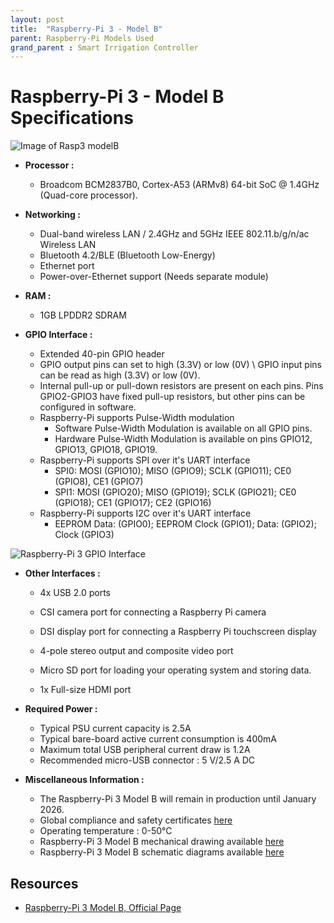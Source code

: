 ```yaml
---
layout: post
title:  "Raspberry-Pi 3 - Model B"
parent: Raspberry-Pi Models Used
grand_parent : Smart Irrigation Controller
---
```


# Raspberry-Pi 3 - Model B Specifications

![Image of Rasp3 modelB](https://images-na.ssl-images-amazon.com/images/I/71EPckcD8ZL._AC_SL1244_.jpg)

- **Processor :** 

  - Broadcom BCM2837B0, Cortex-A53 (ARMv8) 64-bit SoC @ 1.4GHz (Quad-core processor).
  
  
  
- **Networking :**

  - Dual-band wireless LAN / 2.4GHz and 5GHz IEEE 802.11.b/g/n/ac Wireless LAN
  - Bluetooth 4.2/BLE (Bluetooth Low-Energy)
  - Ethernet port
  - Power-over-Ethernet support (Needs separate module)

  

- **RAM :** 

  - 1GB LPDDR2 SDRAM

  

- **GPIO Interface :** 

  - Extended 40-pin GPIO header
  - GPIO output pins can set to high (3.3V) or low (0V) \ GPIO input pins can be read as high (3.3V) or low (0V).
  - Internal pull-up or pull-down resistors are present on each pins. Pins GPIO2-GPIO3 have fixed pull-up resistors, but other pins can be configured in software.
  - Raspberry-Pi supports Pulse-Width modulation
    - Software Pulse-Width Modulation is available on all GPIO pins.
    - Hardware Pulse-Width Modulation is available on pins GPIO12, GPIO13, GPIO18, GPIO19.
  - Raspberry-Pi supports SPI over it's UART interface
    - SPI0: MOSI (GPIO10); MISO (GPIO9); SCLK (GPIO11); CE0 (GPIO8), CE1 (GPIO7)
    - SPI1: MOSI (GPIO20); MISO (GPIO19); SCLK (GPIO21); CE0 (GPIO18); CE1 (GPIO17); CE2 (GPIO16)
  - Raspberry-Pi supports I2C over it's UART interface
    - EEPROM Data: (GPIO0); EEPROM Clock (GPIO1); Data: (GPIO2); Clock (GPIO3)

  


![Raspberry-Pi 3 GPIO Interface](https://www.raspberrypi.org/documentation/usage/gpio/images/gpiozero-pinout.png)



- **Other Interfaces :**
    - 4x USB 2.0 ports

    - CSI camera port for connecting a Raspberry Pi camera

    - DSI display port for connecting a Raspberry Pi touchscreen display

    - 4-pole stereo output and composite video port

    - Micro SD port for loading your operating system and storing data.

    - 1x Full-size HDMI port

  

- **Required Power :** 

  - Typical PSU current capacity is 2.5A
  - Typical bare-board active current consumption is 400mA
  - Maximum total USB peripheral current draw is 1.2A
  - Recommended micro-USB connector : 5 V/2.5 A DC



- **Miscellaneous Information :**
  - The Raspberry-Pi 3 Model B will remain in production until January 2026.
  - Global compliance and safety certificates [here](https://www.raspberrypi.org/documentation/hardware/raspberrypi/conformity.md)
  - Operating temperature : 0-50°C
  - Raspberry-Pi 3 Model B mechanical drawing available [here](https://github.com/raspberrypi/documentation/raw/master/hardware/raspberrypi/mechanical/rpi_MECH_3bplus.pdf)
  - Raspberry-Pi 3 Model B schematic diagrams available [here](https://www.raspberrypi.org/documentation/hardware/raspberrypi/schematics/rpi_SCH_3bplus_1p0_reduced.pdf)



## Resources

- [Raspberry-Pi 3 Model B, Official Page](https://www.raspberrypi.org/products/raspberry-pi-3-model-b-plus/)
